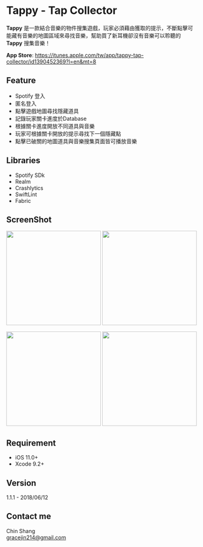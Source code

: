 
# Tappy - Tap Collector

**Tappy** 是一款結合音樂的物件搜集遊戲，玩家必須藉由獲取的提示，不斷點擊可能藏有音樂的地圖區域來尋找音樂，幫助買了新耳機卻沒有音樂可以聆聽的 **Tappy** 搜集音樂！

**App Store**: https://itunes.apple.com/tw/app/tappy-tap-collector/id1390452369?l=en&mt=8


## Feature

- Spotify 登入 
- 匿名登入
- 點擊遊戲地圖尋找隱藏道具
- 記錄玩家關卡進度於Database
- 根據關卡進度開放不同道具與音樂
- 玩家可根據關卡開放的提示尋找下一個隱藏點
- 點擊已破關的地圖道具與音樂搜集頁面皆可播放音樂


## Libraries

- Spotify SDk
- Realm
- Crashlytics
- SwiftLint
- Fabric

## ScreenShot

<img src="https://github.com/shannn214/Tappy/blob/master/readMeImage/IMG_6429.TRIM.gif" width="250" /> <img src="https://github.com/shannn214/Tappy/blob/master/readMeImage/IMG_6894.TRIM.MOV.gif" width="250" />

<img src="https://github.com/shannn214/Tappy/blob/master/readMeImage/IMG_6431.PNG" width="250" /> <img src="https://github.com/shannn214/Tappy/blob/master/readMeImage/IMG_6432.PNG" width="250" />


## Requirement
- iOS 11.0+
- Xcode 9.2+

## Version
1.1.1 - 2018/06/12

## Contact me
Chin Shang <br/>
gracejin214@gmail.com

